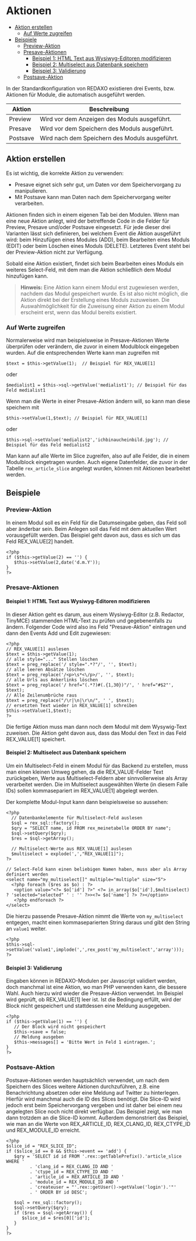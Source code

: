 # Aktionen

- [Aktion erstellen](#aktion-erstellen)
    - [Auf Werte zugreifen](#auf-werte-zugreifen)
- [Beispiele](#beispiele)
    - [Preview-Aktion](#beispiel-preview-aktion)
    - [Presave-Aktionen](#beispiel-presave-aktionen)
        - [Beispiel 1: HTML Text aus Wysiwyg-Editoren modifizieren](#beispiel-html-text)
        - [Beispiel 2: Multiselect aus Datenbank speichern](#beispiel-multiselect)
        - [Beispiel 3: Validierung](#beispiel-validierung)
    - [Postsave-Aktion](#beispiel-postsave-aktion)

In der Standardkonfiguration von REDAXO existieren drei Events, bzw. Aktionen für Module, die automatisch ausgeführt werden.

Aktion | Beschreibung
------------- | -------------
Preview	| Wird vor dem Anzeigen des Moduls ausgeführt.
Presave	| Wird vor dem Speichern des Moduls ausgeführt.
Postsave | Wird nach dem Speichern des Moduls ausgeführt.

<a name="aktion-erstellen"></a>
## Aktion erstellen

Es ist wichtig, die korrekte Aktion zu verwenden:

- Presave eignet sich sehr gut, um Daten vor dem Speichervorgang zu manipulieren.
- Mit Postsave kann man Daten nach dem Speichervorgang weiter verarbeiten.

Aktionen finden sich in einem eigenen Tab bei den Modulen. Wenn man eine neue Aktion anlegt, wird der betreffende Code in die Felder für Preview, Presave und/oder Postsave eingesetzt. Für jede dieser drei Varianten lässt sich definieren, bei welchem Event die Aktion ausgeführt wird: beim Hinzufügen eines Modules (ADD), beim Bearbeiten eines Moduls (EDIT) oder beim Löschen eines Moduls (DELETE). Letzteres Event steht bei der Preview-Aktion nicht zur Verfügung.

Sobald eine Aktion existiert, findet sich beim Bearbeiten eines Moduls ein weiteres Select-Feld, mit dem man die Aktion schließlich dem Modul hinzufügen kann.

  > **Hinweis:** 
Eine Aktion kann einem Modul erst zugewiesen werden, nachdem das Modul gespeichert wurde. Es ist also nicht möglich, die Aktion direkt bei der Erstellung eines Moduls zuzuweisen. Die Auswahlmöglichkeit für die Zuweisung einer Aktion zu einem Modul erscheint erst, wenn das Modul bereits existiert.

<a name="auf-werte-zugreifen"></a>
### Auf Werte zugreifen

Normalerweise wird man beispielsweise in Presave-Aktionen Werte überprüfen oder verändern, die zuvor in einem Modulblock eingegeben wurden. Auf die entsprechenden Werte kann man zugreifen mit

    $text = $this->getValue(1);  // Beispiel für REX_VALUE[1]
    
oder

    $medialist1 = $this->sql->getValue('medialist1'); // Beispiel für das Feld medialist1



Wenn man die Werte in einer Presave-Aktion ändern will, so kann man diese speichern mit

    $this->setValue(1,$text); // Beispiel für REX_VALUE[1]
    
oder 

    $this->sql->setValue('medialist2','ichbinaucheinbild.jpg'); // Beispiel für das Feld medialist2


Man kann auf alle Werte im Slice zugreifen, also auf alle Felder, die in einem Modulblock eingetragen wurden. Auch eigene Datenfelder, die zuvor in der Tabelle `rex_article_slice` angelegt wurden, können mit Aktionen bearbeitet werden.

<a name="beispiele"></a>
## Beispiele

<a name="beispiel-preview-aktion"></a>
### Preview-Aktion

In einem Modul soll es ein Feld für die Datumseingabe geben, das Feld soll aber änderbar sein. Beim Anlegen soll das Feld mit dem aktuellen Wert vorausgefüllt werden. Das Beispiel geht davon aus, dass es sich um das Feld REX_VALUE[2] handelt.

    <?php
    if ($this->getValue(2) == '') {
       $this->setValue(2,date('d.m.Y'));
    }
    ?>

<a name="beispiel-presave-aktionen"></a>
### Presave-Aktionen

<a name="beispiel-html-text"></a>
#### Beispiel 1: HTML Text aus Wysiwyg-Editoren modifizieren

In dieser Aktion geht es darum, aus einem Wysiwyg-Editor (z.B. Redactor, TinyMCE) stammenden HTML-Text zu prüfen und gegebenenfalls zu ändern.
Folgender Code wird also ins Feld "Presave-Aktion" eintragen und dann den Events Add und Edit zugewiesen:

    <?php
    // REX_VALUE[1] auslesen
    $text = $this->getValue(1);
    // alle style="..." Stellen löschen
    $text = preg_replace('/ style=".*?"/', '', $text);
    // alle leeren Absätze löschen
    $text = preg_replace('/<p>\s*<\/p>/', '', $text);
    // alle Urls aus Ankerlinks löschen
    $text = preg_replace('/ href="(.*?)#(.{1,30})"/', ' href="#$2"', $text);
    // Alle Zeilenumbrüche raus
    $text = preg_replace("/\r|\n|\r\n/", ' ', $text);
    // ersetzten Text wieder in REX_VALUE[1] schreiben
    $this->setValue(1,$text);                            
    ?>

Die fertige Aktion muss man dann noch dem Modul mit dem Wysywig-Text zuweisen. Die Aktion geht davon aus, dass das Modul den Text in das Feld REX_VALUE[1] speichert.

<a name="beispiel-multiselect"></a>
#### Beispiel 2: Multiselect aus Datenbank speichern

Um ein Multiselect-Feld in einem Modul für das Backend zu erstellen, muss man einen kleinen Umweg gehen, da die REX_VALUE-Felder Text zurückgeben, Werte aus Multiselect-Feldern aber sinnvollerweise als Array verarbeitet werden.
Die im Multiselect ausgewählten Werte (in diesem Falle IDs) sollen kommasepariert im REX_VALUE[1] abgelegt werden.

Der komplette Modul-Input kann dann beispielsweise so aussehen:

    <?php
      // Datenbankelemente für Multiselect-Feld auslesen
      $sql = rex_sql::factory();
      $qry = "SELECT name, id FROM rex_meinetabelle ORDER BY name";
      $sql->setQuery($qry);
      $res = $sql->getArray();

      // Multiselect-Werte aus REX_VALUE[1] auslesen 
      $multiselect = explode(',',"REX_VALUE[1]");
    ?>

    // Select-Feld kann einen beliebigen Namen haben, muss aber als Array definiert werden
    <select name="my_multiselect[]" multiple="multiple" size="5">
      <?php foreach ($res as $o) : ?>
       <option value="<?= $o['id'] ?>" <?= in_array($o['id'],$multiselect) ? 'selected="selected" ' : '' ?>><?= $o['name'] ?> ?></option>
       <?php endforeach ?>
    </select>
    
Die hierzu passende Presave-Aktion nimmt die Werte von `my_multiselect` entgegen, macht einen kommaseparierten String daraus und gibt den String an `value1` weiter.

    <?php
    $this->sql->setValue('value1',implode(',',rex_post('my_multiselect','array')));
    ?>

<a name="beispiel-validierung"></a>    
#### Beispiel 3: Validierung

Eingaben können in REDAXO-Modulen per Javascript validiert werden, doch manchmal ist eine Aktion, wo man PHP verwenden kann, die bessere Wahl. Auch hierzu wird wieder die Presave-Aktion verwendet. Im Beispiel wird geprüft, ob REX_VALUE[1] leer ist. Ist die Bedingung erfüllt, wird der Block nicht gespeichert und stattdessen eine Meldung ausgegeben.

    <?php
    if ($this->getValue(1) == '') {
       // Der Block wird nicht gespeichert
       $this->save = false;
       // Meldung ausgeben
       $this->messages[] = 'Bitte Wert in Feld 1 eintragen.';   
    }
    ?>


<a name="beispiel-postsave-aktion"></a>
### Postsave-Aktion

Postsave-Aktionen werden hauptsächlich verwendet, um nach dem Speichern des Slices weitere Aktionen durchzuführen, z.B. eine Benachrichtung absetzen oder eine Meldung auf Twitter zu hinterlegen. Hierfür wird manchmal auch die ID des Slices benötigt. Die Slice-ID wird jedoch erst beim Speichervorgang vergeben und ist daher bei einem neu angelegten Slice noch nicht direkt verfügbar. Das Beispiel zeigt, wie man dann trotzdem an die Slice-ID kommt. Außerdem demonstriert das Beispiel, wie man an die Werte von REX_ARTICLE_ID, REX_CLANG_ID, REX_CTYPE_ID und REX_MODULE_ID erreicht.

    <?php
    $slice_id = "REX_SLICE_ID";
    if ($slice_id == 0 && $this->event == 'add') {
       $qry = 'SELECT id id FROM '.rex::getTablePrefix().'article_slice WHERE '
             . 'clang_id = REX_CLANG_ID AND '
             . 'ctype_id = REX_CTYPE_ID AND '
             . 'article_id = REX_ARTICLE_ID AND '
             . 'module_id = REX_MODULE_ID AND '
             . 'createuser = "'.rex::getUser()->getValue('login').'"'
             . ' ORDER BY id DESC';

       $sql = rex_sql::factory();
       $sql->setQuery($qry);
       if ($res = $sql->getArray()) {
          $slice_id = $res[0]['id'];
       }   
    }
    ?>

